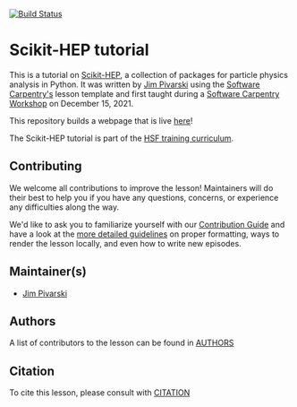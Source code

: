 [![Build Status](https://travis-ci.org/hsf-training/hsf-training-scikit-hep-webpage.svg?branch=gh-pages)](https://travis-ci.org/hsf-training/hsf-training-scikit-hep-webpage)

# Scikit-HEP tutorial

This is a tutorial on [Scikit-HEP](https://scikit-hep.org), a collection of packages for particle physics analysis in Python.
It was written by [Jim Pivarski][jpivarski] using the [Software Carpentry's][carpentries] lesson template and first taught during a [Software Carpentry Workshop](https://indico.cern.ch/event/1097111/timetable/#day-2021-12-15) on December 15, 2021.

This repository builds a webpage that is live [here](https://hsf-training.github.io/hsf-training-scikit-hep-webpage/)!

The Scikit-HEP tutorial is part of the [HSF training curriculum](https://hepsoftwarefoundation.org/training/curriculum).

## Contributing

We welcome all contributions to improve the lesson! Maintainers will do their best to help you if you have any
questions, concerns, or experience any difficulties along the way.

We'd like to ask you to familiarize yourself with our [Contribution Guide](CONTRIBUTING.md) and have a look at
the [more detailed guidelines][lesson-example] on proper formatting, ways to render the lesson locally, and even
how to write new episodes.

## Maintainer(s)

* [Jim Pivarski][jpivarski]

## Authors

A list of contributors to the lesson can be found in [AUTHORS](AUTHORS)

## Citation

To cite this lesson, please consult with [CITATION](CITATION)

[lesson-example]: https://carpentries.github.io/lesson-example
[jpivarski]: https://github.com/jpivarski/
[carpentries]: https://software-carpentry.org/
